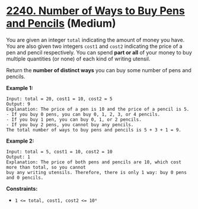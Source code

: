 # [2240. Number of Ways to Buy Pens and Pencils][link] (Medium)

[link]: https://leetcode.com/problems/number-of-ways-to-buy-pens-and-pencils/

You are given an integer `total` indicating the amount of money you have. You are also given two
integers `cost1` and `cost2` indicating the price of a pen and pencil respectively. You can spend
**part or all** of your money to buy multiple quantities (or none) of each kind of writing utensil.

Return the **number of distinct ways** you can buy some number of pens and pencils.

**Example 1:**

```
Input: total = 20, cost1 = 10, cost2 = 5
Output: 9
Explanation: The price of a pen is 10 and the price of a pencil is 5.
- If you buy 0 pens, you can buy 0, 1, 2, 3, or 4 pencils.
- If you buy 1 pen, you can buy 0, 1, or 2 pencils.
- If you buy 2 pens, you cannot buy any pencils.
The total number of ways to buy pens and pencils is 5 + 3 + 1 = 9.
```

**Example 2:**

```
Input: total = 5, cost1 = 10, cost2 = 10
Output: 1
Explanation: The price of both pens and pencils are 10, which cost more than total, so you cannot
buy any writing utensils. Therefore, there is only 1 way: buy 0 pens and 0 pencils.
```

**Constraints:**

- `1 <= total, cost1, cost2 <= 10⁶`
